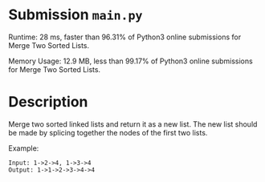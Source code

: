 # Submission `main.py`
Runtime: 28 ms, faster than 96.31% of Python3 online submissions for Merge Two Sorted Lists.

Memory Usage: 12.9 MB, less than 99.17% of Python3 online submissions for Merge Two Sorted Lists.

# Description
Merge two sorted linked lists and return it as a new list. The new list should be made by splicing together the nodes of the first two lists.

Example:

```
Input: 1->2->4, 1->3->4
Output: 1->1->2->3->4->4
```
